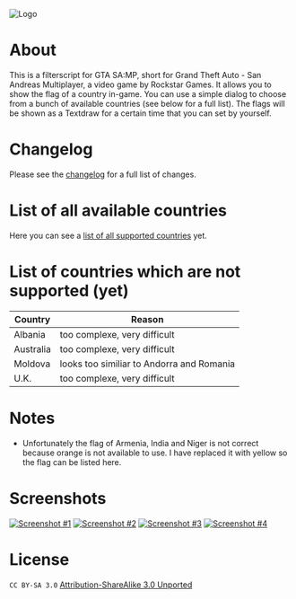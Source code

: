 ![Logo](/../images/logo_simple_country_flags.png?raw=true)

# About

This is a filterscript for GTA SA:MP, short for Grand Theft Auto - San Andreas Multiplayer, a video game by Rockstar Games. It allows you to show the flag of a country in-game. You can use a simple dialog to choose from a bunch of available countries (see below for a full list). The flags will be shown as a Textdraw for a certain time that you can set by yourself.

# Changelog

Please see the [changelog](CHANGELOG.md) for a full list of changes.

# List of all available countries

Here you can see a [list of all supported countries](COUNTRIES.md) yet.

# List of countries which are not supported (yet)

| Country   	| Reason                                    	|
|-----------	|-------------------------------------------	|
| Albania   	| too complexe, very difficult              	|
| Australia 	| too complexe, very difficult              	|
| Moldova   	| looks too similiar to Andorra and Romania 	|
| U.K.      	| too complexe, very difficult              	|

# Notes

* Unfortunately the flag of Armenia, India and Niger is not correct because orange is not available to use. I have replaced it with yellow so the flag can be listed here.

# Screenshots

[![Screenshot #1](/../images/screenshots/image1_thumb.jpg?raw=true)](/../images/screenshots/image1.jpg?raw=true "Tunisia")
[![Screenshot #2](/../images/screenshots/image2_thumb.jpg?raw=true)](/../images/screenshots/image2.jpg?raw=true "Jordan")
[![Screenshot #3](/../images/screenshots/image3_thumb.jpg?raw=true)](/../images/screenshots/image3.jpg?raw=true "Morocco")
[![Screenshot #4](/../images/screenshots/image4_thumb.jpg?raw=true)](/../images/screenshots/image4.jpg?raw=true "Malaysia")

# License

`CC BY-SA 3.0` [Attribution-ShareAlike 3.0 Unported](https://creativecommons.org/licenses/by-sa/3.0/)
